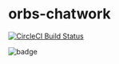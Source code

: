 # orbs-chatwork

[![CircleCI Build Status](https://circleci.com/gh/RHEMS-Japan/orbs-chatwork.svg?style=shield "CircleCI Build Status")](https://circleci.com/gh/RHEMS-Japan/orbs-chatwork) 

![badge](https://badges.rhems-japan.com/api-get-badge.svg?user_id=f3kRpRI20H4D6toMv0MX&timedelta=9&organization=RHEMS-Japan&repo=orbs-chatwork&app=orbs-chatwork&branch=alpha&cised=true&update=20211223-025701)

